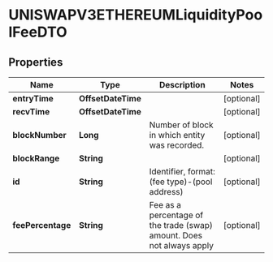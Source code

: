

# UNISWAPV3ETHEREUMLiquidityPoolFeeDTO



## Properties

| Name | Type | Description | Notes |
|------------ | ------------- | ------------- | -------------|
|**entryTime** | **OffsetDateTime** |  |  [optional] |
|**recvTime** | **OffsetDateTime** |  |  [optional] |
|**blockNumber** | **Long** | Number of block in which entity was recorded. |  [optional] |
|**blockRange** | **String** |  |  [optional] |
|**id** | **String** | Identifier, format: (fee type)-(pool address) |  [optional] |
|**feePercentage** | **String** | Fee as a percentage of the trade (swap) amount. Does not always apply  |  [optional] |



